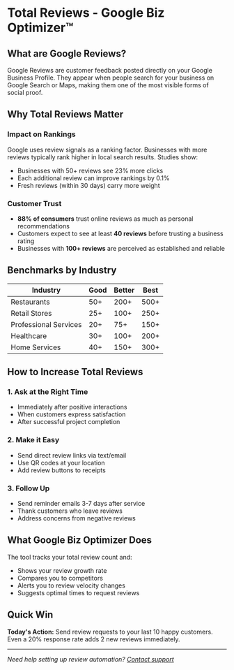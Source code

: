 # Total Reviews - Google Biz Optimizer™

## What are Google Reviews?

Google Reviews are customer feedback posted directly on your Google Business Profile. They appear when people search for your business on Google Search or Maps, making them one of the most visible forms of social proof.

## Why Total Reviews Matter

### Impact on Rankings
Google uses review signals as a ranking factor. Businesses with more reviews typically rank higher in local search results. Studies show:
- Businesses with 50+ reviews see 23% more clicks
- Each additional review can improve rankings by 0.1%
- Fresh reviews (within 30 days) carry more weight

### Customer Trust
- **88% of consumers** trust online reviews as much as personal recommendations
- Customers expect to see at least **40 reviews** before trusting a business rating
- Businesses with **100+ reviews** are perceived as established and reliable

## Benchmarks by Industry

| Industry | Good | Better | Best |
|----------|------|--------|------|
| Restaurants | 50+ | 200+ | 500+ |
| Retail Stores | 25+ | 100+ | 250+ |
| Professional Services | 20+ | 75+ | 150+ |
| Healthcare | 30+ | 100+ | 200+ |
| Home Services | 40+ | 150+ | 300+ |

## How to Increase Total Reviews

### 1. Ask at the Right Time
- Immediately after positive interactions
- When customers express satisfaction
- After successful project completion

### 2. Make it Easy
- Send direct review links via text/email
- Use QR codes at your location
- Add review buttons to receipts

### 3. Follow Up
- Send reminder emails 3-7 days after service
- Thank customers who leave reviews
- Address concerns from negative reviews

## What Google Biz Optimizer Does

The tool tracks your total review count and:
- Shows your review growth rate
- Compares you to competitors
- Alerts you to review velocity changes
- Suggests optimal times to request reviews

## Quick Win

**Today's Action:** Send review requests to your last 10 happy customers. Even a 20% response rate adds 2 new reviews immediately.

---
*Need help setting up review automation? [Contact support](mailto:support@promptreviews.app)*